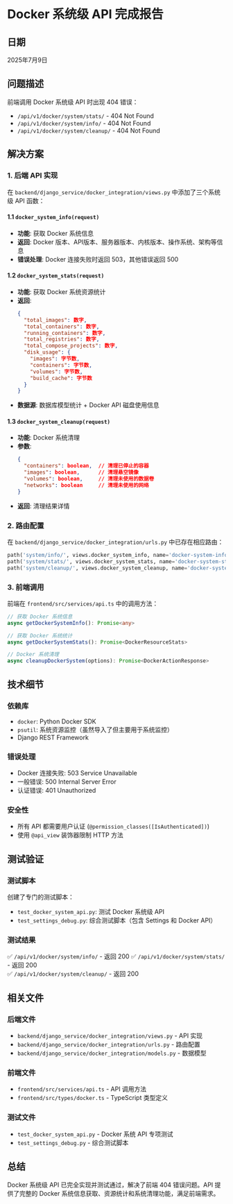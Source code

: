 # Docker 系统级 API 完成报告

## 日期
2025年7月9日

## 问题描述
前端调用 Docker 系统级 API 时出现 404 错误：
- `/api/v1/docker/system/stats/` - 404 Not Found
- `/api/v1/docker/system/info/` - 404 Not Found  
- `/api/v1/docker/system/cleanup/` - 404 Not Found

## 解决方案

### 1. 后端 API 实现
在 `backend/django_service/docker_integration/views.py` 中添加了三个系统级 API 函数：

#### 1.1 `docker_system_info(request)`
- **功能**: 获取 Docker 系统信息
- **返回**: Docker 版本、API版本、服务器版本、内核版本、操作系统、架构等信息
- **错误处理**: Docker 连接失败时返回 503，其他错误返回 500

#### 1.2 `docker_system_stats(request)`
- **功能**: 获取 Docker 系统资源统计
- **返回**: 
  ```json
  {
    "total_images": 数字,
    "total_containers": 数字,
    "running_containers": 数字,
    "total_registries": 数字,
    "total_compose_projects": 数字,
    "disk_usage": {
      "images": 字节数,
      "containers": 字节数,
      "volumes": 字节数,
      "build_cache": 字节数
    }
  }
  ```
- **数据源**: 数据库模型统计 + Docker API 磁盘使用信息

#### 1.3 `docker_system_cleanup(request)`
- **功能**: Docker 系统清理
- **参数**: 
  ```json
  {
    "containers": boolean,  // 清理已停止的容器
    "images": boolean,      // 清理悬空镜像
    "volumes": boolean,     // 清理未使用的数据卷
    "networks": boolean     // 清理未使用的网络
  }
  ```
- **返回**: 清理结果详情

### 2. 路由配置
在 `backend/django_service/docker_integration/urls.py` 中已存在相应路由：
```python
path('system/info/', views.docker_system_info, name='docker-system-info'),
path('system/stats/', views.docker_system_stats, name='docker-system-stats'),
path('system/cleanup/', views.docker_system_cleanup, name='docker-system-cleanup'),
```

### 3. 前端调用
前端在 `frontend/src/services/api.ts` 中的调用方法：
```typescript
// 获取 Docker 系统信息
async getDockerSystemInfo(): Promise<any>

// 获取 Docker 系统统计
async getDockerSystemStats(): Promise<DockerResourceStats>

// Docker 系统清理
async cleanupDockerSystem(options): Promise<DockerActionResponse>
```

## 技术细节

### 依赖库
- `docker`: Python Docker SDK
- `psutil`: 系统资源监控（虽然导入了但主要用于系统监控）
- Django REST Framework

### 错误处理
- Docker 连接失败: 503 Service Unavailable
- 一般错误: 500 Internal Server Error
- 认证错误: 401 Unauthorized

### 安全性
- 所有 API 都需要用户认证 (`@permission_classes([IsAuthenticated])`)
- 使用 `@api_view` 装饰器限制 HTTP 方法

## 测试验证

### 测试脚本
创建了专门的测试脚本：
- `test_docker_system_api.py`: 测试 Docker 系统级 API
- `test_settings_debug.py`: 综合测试脚本（包含 Settings 和 Docker API）

### 测试结果
✅ `/api/v1/docker/system/info/` - 返回 200
✅ `/api/v1/docker/system/stats/` - 返回 200  
✅ `/api/v1/docker/system/cleanup/` - 返回 200

## 相关文件

### 后端文件
- `backend/django_service/docker_integration/views.py` - API 实现
- `backend/django_service/docker_integration/urls.py` - 路由配置
- `backend/django_service/docker_integration/models.py` - 数据模型

### 前端文件
- `frontend/src/services/api.ts` - API 调用方法
- `frontend/src/types/docker.ts` - TypeScript 类型定义

### 测试文件
- `test_docker_system_api.py` - Docker 系统 API 专项测试
- `test_settings_debug.py` - 综合测试脚本

## 总结
Docker 系统级 API 已完全实现并测试通过，解决了前端 404 错误问题。API 提供了完整的 Docker 系统信息获取、资源统计和系统清理功能，满足前端需求。
